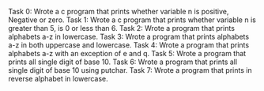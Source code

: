 Task 0: Wrote a c program that prints whether variable n is positive, Negative or zero.
Task 1: Wrote a c program that prints whether variable n is greater than 5, is 0 or less than 6.
Task 2: Wrote a program that prints alphabets a-z in lowercase.
Task 3: Wrote a program that prints alphabets a-z in both uppercase and lowercase.
Task 4: Wrote a program that prints alphabets a-z with an exception of e and q.
Task 5: Wrote a program that prints all single digit of base 10.
Task 6: Wrote a program that prints all single digit of base 10 using putchar.
Task 7: Wrote a program that prints in reverse alphabet in lowercase.
